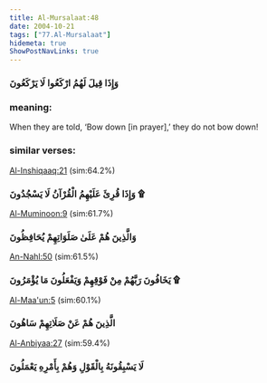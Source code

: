```yaml
---
title: Al-Mursalaat:48
date: 2004-10-21
tags: ["77.Al-Mursalaat"]
hidemeta: true 
ShowPostNavLinks: true 
---
```

### وَإِذَا قِيلَ لَهُمُ ارْكَعُوا لَا يَرْكَعُونَ
### meaning: 
When they are told, ‘Bow down [in prayer],’ they do not bow down!
### similar verses: 

[Al-Inshiqaaq:21](/84/21) (sim:64.2%)

### وَإِذَا قُرِئَ عَلَيْهِمُ الْقُرْآنُ لَا يَسْجُدُونَ ۩

[Al-Muminoon:9](/23/9) (sim:61.7%)

### وَالَّذِينَ هُمْ عَلَىٰ صَلَوَاتِهِمْ يُحَافِظُونَ

[An-Nahl:50](/16/50) (sim:61.5%)

### يَخَافُونَ رَبَّهُمْ مِنْ فَوْقِهِمْ وَيَفْعَلُونَ مَا يُؤْمَرُونَ ۩

[Al-Maa'un:5](/107/5) (sim:60.1%)

### الَّذِينَ هُمْ عَنْ صَلَاتِهِمْ سَاهُونَ

[Al-Anbiyaa:27](/21/27) (sim:59.4%)

### لَا يَسْبِقُونَهُ بِالْقَوْلِ وَهُمْ بِأَمْرِهِ يَعْمَلُونَ
